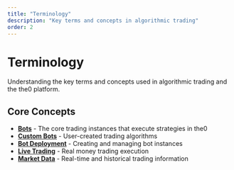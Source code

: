 ```yaml
---
title: "Terminology"
description: "Key terms and concepts in algorithmic trading"
order: 2
---
```


# Terminology

Understanding the key terms and concepts used in algorithmic trading and the the0 platform.

## Core Concepts

- **[Bots](./bots)** - The core trading instances that execute strategies in the0
- **[Custom Bots](./custom-bots)** - User-created trading algorithms
- **[Bot Deployment](./bot-deploment)** - Creating and managing bot instances
- **[Live Trading](./live-trading)** - Real money trading execution
- **[Market Data](./market-data)** - Real-time and historical trading information
